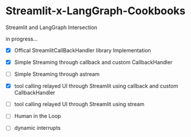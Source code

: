 # Streamlit-x-LangGraph-Cookbooks
Streamlit and LangGraph Intersection

in progress...

- [x] Offical StreamlitCallBackHandler library Implementation

- [x] Simple Streaming through callback and custom CallbackHandler

- [ ] Simple Streaming through astream

- [x] tool calling relayed UI through Streamlit using callback and custom CallbackHandler

- [ ] tool calling relayed UI through Streamlit using stream

- [ ] Human in the Loop

- [ ] dynamic interrupts
